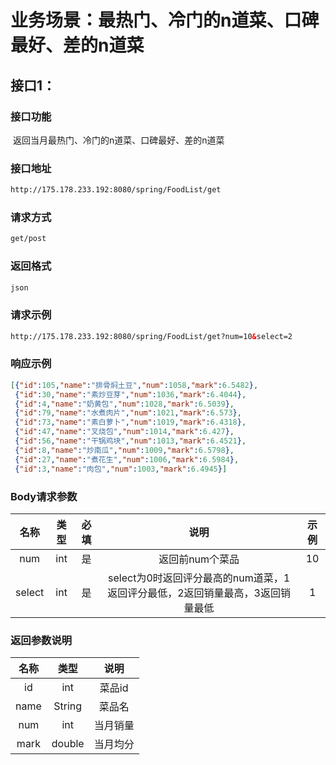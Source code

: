# 业务场景：最热门、冷门的n道菜、口碑最好、差的n道菜



## 接口1：

### 接口功能

​				返回当月最热门、冷门的n道菜、口碑最好、差的n道菜

### 		接口地址	

```xml
http://175.178.233.192:8080/spring/FoodList/get
```

### 		请求方式

```xml
get/post
```

### 		返回格式

```xml
json
```

### 		请求示例

```xml
http://175.178.233.192:8080/spring/FoodList/get?num=10&select=2
```

### 		响应示例

```json
[{"id":105,"name":"排骨焖土豆","num":1058,"mark":6.5482},
 {"id":30,"name":"素炒豆芽","num":1036,"mark":6.4044},
 {"id":4,"name":"奶黄包","num":1028,"mark":6.5039},
 {"id":79,"name":"水煮肉片","num":1021,"mark":6.573},
 {"id":73,"name":"素白萝卜","num":1019,"mark":6.4318},
 {"id":47,"name":"叉烧包","num":1014,"mark":6.427},
 {"id":56,"name":"干锅鸡块","num":1013,"mark":6.4521},
 {"id":8,"name":"炒南瓜","num":1009,"mark":6.5798},
 {"id":27,"name":"煮花生","num":1006,"mark":6.5984},
 {"id":3,"name":"肉包","num":1003,"mark":6.4945}]
```

### 		Body请求参数

|  名称  | 类型 | 必填 |                             说明                             | 示例 |
| :----: | :--: | :--: | :----------------------------------------------------------: | :--: |
|  num   | int  |  是  |                       返回前num个菜品                        |  10  |
| select | int  |  是  | select为0时返回评分最高的num道菜，1返回评分最低，2返回销量最高，3返回销量最低 |  1   |

### 返回参数说明

| 名称 |  类型  |   说明   |
| :--: | :----: | :------: |
|  id  |  int   |  菜品id  |
| name | String |  菜品名  |
| num  |  int   | 当月销量 |
| mark | double | 当月均分 |


